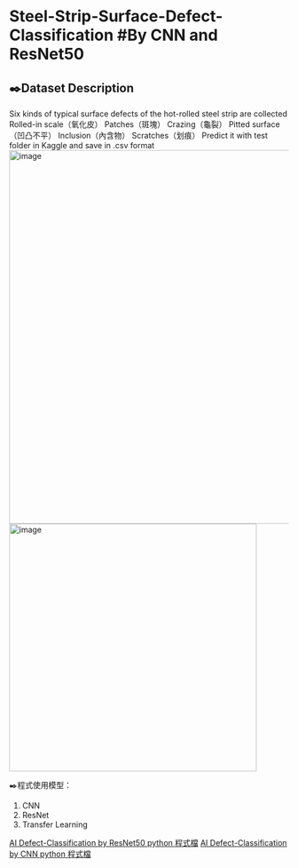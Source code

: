 # Steel-Strip-Surface-Defect-Classification #By CNN and ResNet50
✒️Dataset Description
---------------------------------------------------------------------------
Six kinds of typical surface defects of the hot-rolled steel strip are collected
Rolled-in scale（氧化皮）
Patches（斑塊）
Crazing（龜裂）
Pitted surface（凹凸不平）
Inclusion（內含物）
Scratches（划痕）
Predict it with test folder in Kaggle and save in .csv format
<img width="673" alt="image" src="https://user-images.githubusercontent.com/68886395/206919357-b69156ab-e66b-4dbc-8849-e84628089233.png">
<img width="446" alt="image" src="https://user-images.githubusercontent.com/68886395/206919386-5fefffbe-3670-4ccf-98c3-41b72343a024.png">

✒️程式使用模型：
1. CNN
2. ResNet
3. Transfer Learning


[AI Defect-Classification by ResNet50 python 程式檔](https://github.com/shou0228/Steel-Strip-Surface-Defect-Classification/blob/main/ResNet50.ipynb)
[AI Defect-Classification by CNN python 程式檔](https://github.com/shou0228/Steel-Strip-Surface-Defect-Classification/blob/main/CNN.ipynb)
